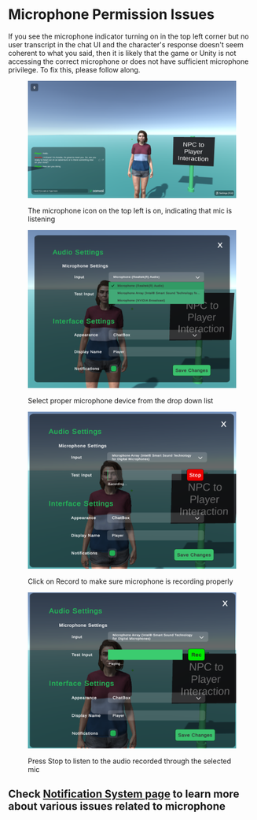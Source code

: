 # Microphone Permission Issues

If you see the microphone indicator turning on in the top left corner but no user transcript in the chat UI and the character's response doesn't seem coherent to what you said, then it is likely that the game or Unity is not accessing the correct microphone or does not have sufficient microphone privilege. To fix this, please follow along.

<figure><img src="../../../.gitbook/assets/image.png" alt=""><figcaption><p>The microphone icon on the top left is on, indicating that mic is listening</p></figcaption></figure>

<figure><img src="../../../.gitbook/assets/image (2).png" alt=""><figcaption><p>Select proper microphone device from the drop down list</p></figcaption></figure>

<figure><img src="../../../.gitbook/assets/image (3).png" alt=""><figcaption><p>Click on Record to make sure microphone is recording properly</p></figcaption></figure>

<figure><img src="../../../.gitbook/assets/image (4).png" alt=""><figcaption><p>Press Stop to listen to the audio recorded through the selected mic</p></figcaption></figure>



## Check [Notification System page](../utilities/notification-system.md) to learn more about various issues related to microphone
